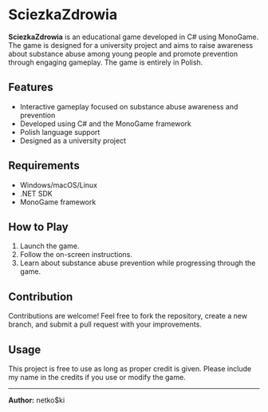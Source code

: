 # SciezkaZdrowia

**SciezkaZdrowia** is an educational game developed in C# using MonoGame. The game is designed for a university project and aims to raise awareness about substance abuse among young people and promote prevention through engaging gameplay. The game is entirely in Polish.

## Features
- Interactive gameplay focused on substance abuse awareness and prevention
- Developed using C# and the MonoGame framework
- Polish language support
- Designed as a university project

## Requirements
- Windows/macOS/Linux
- .NET SDK
- MonoGame framework

## How to Play
1. Launch the game.
2. Follow the on-screen instructions.
3. Learn about substance abuse prevention while progressing through the game.

## Contribution
Contributions are welcome! Feel free to fork the repository, create a new branch, and submit a pull request with your improvements.

## Usage
This project is free to use as long as proper credit is given. Please include my name in the credits if you use or modify the game.

---
**Author:** netko$ki

